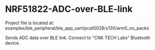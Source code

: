 # NRF51822-ADC-over-BLE-link
Project file is located at: examples/ble_peripheral/ble_app_uart/pca10028/s130/arm5_no_packs

Sends ADC data over BLE link.
Connect to "CNK TECH Labs" Bluetooth device.


